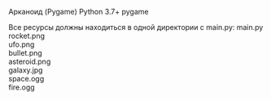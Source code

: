 Арканоид (Pygame)
Python 3.7+
pygame

Все ресурсы должны находиться в одной директории с main.py:
main.py        
rocket.png       
ufo.png     
bullet.png    
asteroid.png    
galaxy.jpg    
space.ogg     
fire.ogg     
